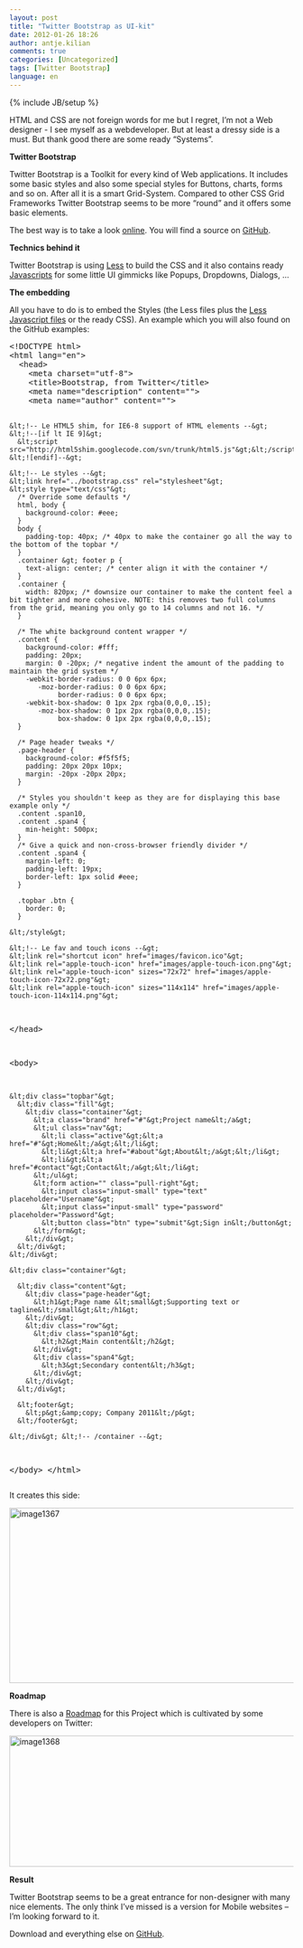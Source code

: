 ```yaml
---
layout: post
title: "Twitter Bootstrap as UI-kit"
date: 2012-01-26 18:26
author: antje.kilian
comments: true
categories: [Uncategorized]
tags: [Twitter Bootstrap]
language: en
---
```

{% include JB/setup %}
&nbsp;

<strong> </strong>

HTML and CSS are not foreign words for me but I regret, I’m not a Web designer - I see myself as a webdeveloper. But at least a dressy side is a must. But thank good there are some ready “Systems”.

<strong> </strong>

<strong>Twitter Bootstrap</strong>

<strong> </strong>

Twitter Bootstrap is a Toolkit for every kind of Web applications. It includes some basic styles and also some special styles for Buttons, charts, forms and so on. After all it is a smart Grid-System. Compared to other CSS Grid Frameworks Twitter Bootstrap seems to be more “round” and it offers some basic elements.

The best way is to take a look <a href="http://twitter.github.com/bootstrap/">online</a>. You will find a source on <a href="https://github.com/twitter/bootstrap">GitHub</a>.

<strong>Technics behind it </strong>

<strong> </strong>

Twitter Bootstrap is using <a href="http://twitter.github.com/bootstrap/#less">Less</a> to build the CSS and it also contains ready <a href="http://twitter.github.com/bootstrap/javascript.html">Javascripts</a> for some little UI gimmicks like Popups, Dropdowns, Dialogs, …

<strong>The embedding </strong>

<strong> </strong>

All you have to do is to embed the Styles (the Less files plus the <a href="http://lesscss.org/">Less Javascript files</a> or the ready CSS). An example which you will also found on the GitHub examples:
<div id="scid:812469c5-0cb0-4c63-8c15-c81123a09de7:d1640d3d-ba68-496a-acf1-23ffa7825732" class="wlWriterEditableSmartContent" style="margin: 0px; display: inline; float: none; padding: 0px;">
<pre class="c#">&lt;!DOCTYPE html&gt;
&lt;html lang="en"&gt;
  &lt;head&gt;
    &lt;meta charset="utf-8"&gt;
    &lt;title&gt;Bootstrap, from Twitter&lt;/title&gt;
    &lt;meta name="description" content=""&gt;
    &lt;meta name="author" content=""&gt;

    &lt;!-- Le HTML5 shim, for IE6-8 support of HTML elements --&gt;
    &lt;!--[if lt IE 9]&gt;
      &lt;script src="http://html5shim.googlecode.com/svn/trunk/html5.js"&gt;&lt;/script&gt;
    &lt;![endif]--&gt;

    &lt;!-- Le styles --&gt;
    &lt;link href="../bootstrap.css" rel="stylesheet"&gt;
    &lt;style type="text/css"&gt;
      /* Override some defaults */
      html, body {
        background-color: #eee;
      }
      body {
        padding-top: 40px; /* 40px to make the container go all the way to the bottom of the topbar */
      }
      .container &gt; footer p {
        text-align: center; /* center align it with the container */
      }
      .container {
        width: 820px; /* downsize our container to make the content feel a bit tighter and more cohesive. NOTE: this removes two full columns from the grid, meaning you only go to 14 columns and not 16. */
      }

      /* The white background content wrapper */
      .content {
        background-color: #fff;
        padding: 20px;
        margin: 0 -20px; /* negative indent the amount of the padding to maintain the grid system */
        -webkit-border-radius: 0 0 6px 6px;
           -moz-border-radius: 0 0 6px 6px;
                border-radius: 0 0 6px 6px;
        -webkit-box-shadow: 0 1px 2px rgba(0,0,0,.15);
           -moz-box-shadow: 0 1px 2px rgba(0,0,0,.15);
                box-shadow: 0 1px 2px rgba(0,0,0,.15);
      }

      /* Page header tweaks */
      .page-header {
        background-color: #f5f5f5;
        padding: 20px 20px 10px;
        margin: -20px -20px 20px;
      }

      /* Styles you shouldn't keep as they are for displaying this base example only */
      .content .span10,
      .content .span4 {
        min-height: 500px;
      }
      /* Give a quick and non-cross-browser friendly divider */
      .content .span4 {
        margin-left: 0;
        padding-left: 19px;
        border-left: 1px solid #eee;
      }

      .topbar .btn {
        border: 0;
      }

    &lt;/style&gt;

    &lt;!-- Le fav and touch icons --&gt;
    &lt;link rel="shortcut icon" href="images/favicon.ico"&gt;
    &lt;link rel="apple-touch-icon" href="images/apple-touch-icon.png"&gt;
    &lt;link rel="apple-touch-icon" sizes="72x72" href="images/apple-touch-icon-72x72.png"&gt;
    &lt;link rel="apple-touch-icon" sizes="114x114" href="images/apple-touch-icon-114x114.png"&gt;
  &lt;/head&gt;

  &lt;body&gt;

    &lt;div class="topbar"&gt;
      &lt;div class="fill"&gt;
        &lt;div class="container"&gt;
          &lt;a class="brand" href="#"&gt;Project name&lt;/a&gt;
          &lt;ul class="nav"&gt;
            &lt;li class="active"&gt;&lt;a href="#"&gt;Home&lt;/a&gt;&lt;/li&gt;
            &lt;li&gt;&lt;a href="#about"&gt;About&lt;/a&gt;&lt;/li&gt;
            &lt;li&gt;&lt;a href="#contact"&gt;Contact&lt;/a&gt;&lt;/li&gt;
          &lt;/ul&gt;
          &lt;form action="" class="pull-right"&gt;
            &lt;input class="input-small" type="text" placeholder="Username"&gt;
            &lt;input class="input-small" type="password" placeholder="Password"&gt;
            &lt;button class="btn" type="submit"&gt;Sign in&lt;/button&gt;
          &lt;/form&gt;
        &lt;/div&gt;
      &lt;/div&gt;
    &lt;/div&gt;

    &lt;div class="container"&gt;

      &lt;div class="content"&gt;
        &lt;div class="page-header"&gt;
          &lt;h1&gt;Page name &lt;small&gt;Supporting text or tagline&lt;/small&gt;&lt;/h1&gt;
        &lt;/div&gt;
        &lt;div class="row"&gt;
          &lt;div class="span10"&gt;
            &lt;h2&gt;Main content&lt;/h2&gt;
          &lt;/div&gt;
          &lt;div class="span4"&gt;
            &lt;h3&gt;Secondary content&lt;/h3&gt;
          &lt;/div&gt;
        &lt;/div&gt;
      &lt;/div&gt;

      &lt;footer&gt;
        &lt;p&gt;&amp;copy; Company 2011&lt;/p&gt;
      &lt;/footer&gt;

    &lt;/div&gt; &lt;!-- /container --&gt;

  &lt;/body&gt;
&lt;/html&gt;</pre>
</div>
It creates this side:

<a href="http://code-inside.de/blog-in/wp-content/uploads/image1367.png"><img style="background-image: none; padding-left: 0px; padding-right: 0px; display: inline; padding-top: 0px; border: 0px;" title="image1367" src="http://code-inside.de/blog-in/wp-content/uploads/image1367_thumb.png" border="0" alt="image1367" width="513" height="310" /></a>

<strong>Roadmap</strong>

There is also a <a href="https://github.com/twitter/bootstrap/wiki/Roadmap">Roadmap</a> for this Project which is cultivated by some developers on Twitter:

<a href="http://code-inside.de/blog-in/wp-content/uploads/image1368.png"><img style="background-image: none; padding-left: 0px; padding-right: 0px; display: inline; padding-top: 0px; border: 0px;" title="image1368" src="http://code-inside.de/blog-in/wp-content/uploads/image1368_thumb.png" border="0" alt="image1368" width="521" height="232" /></a>

<strong>Result</strong>

Twitter Bootstrap seems to be a great entrance for non-designer with many nice elements. The only think I’ve missed is a version for Mobile websites – I’m looking forward to it.

Download and everything else on <a href="http://twitter.github.com/bootstrap/">GitHub</a>.
